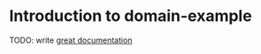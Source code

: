 # Introduction to domain-example

TODO: write [great documentation](http://jacobian.org/writing/great-documentation/what-to-write/)
